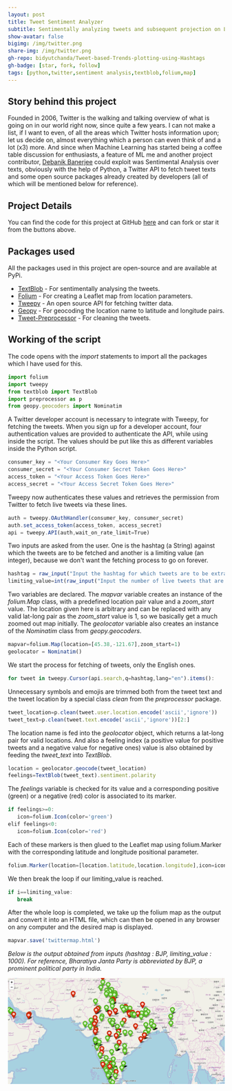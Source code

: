 ```yaml
---
layout: post
title: Tweet Sentiment Analyzer
subtitle: Sentimentally analyzing tweets and subsequent projection on Leaflet Map
show-avatar: false
bigimg: /img/twitter.png
share-img: /img/twitter.png
gh-repo: bidyutchanda/Tweet-based-Trends-plotting-using-Hashtags
gh-badge: [star, fork, follow]
tags: [python,twitter,sentiment analysis,textblob,folium,map]
---
```


## Story behind this project

Founded in 2006, Twitter is the walking and talking overview of what is going on in our world right now, since quite a few years. I can not make a list, if I want to even, of all the areas which Twitter hosts information upon; let us decide on, almost everything which a person can even think of and a lot (x3) more. And since when Machine Learning has started being a coffee table discussion for enthusiasts, a feature of ML me and another project contributor, [Debanik Banerjee](https://github.com/Debanik) could exploit was Sentimental Analysis over texts, obviously with the help of Python, a Twitter API to fetch tweet texts and some open source packages already created by developers (all of which will be mentioned below for reference).

## Project Details

You can find the code for this project at GitHub [here](https://github.com/bidyutchanda/Tweet-based-Trends-plotting-using-Hashtags) and can fork or star it from the buttons above. 

## Packages used  

All the packages used in this project are open-source and are available at PyPi.
* [TextBlob](https://textblob.readthedocs.io/en/dev/) - For sentimentally analysing the tweets.
* [Folium](https://github.com/python-visualization/folium) - For creating a Leaflet map from location parameters.
* [Tweepy](http://www.tweepy.org/) - An open source API for fetching twitter data.
* [Geopy](https://pypi.org/project/geopy/) - For geocoding the location name to latitude and longitude pairs.
* [Tweet-Preprocessor](https://pypi.org/project/tweet-preprocessor/) - For cleaning the tweets.

## Working of the script

The code opens with the _import_ statements to import all the packages which I have used for this.

```javascript
import folium
import tweepy
from textblob import TextBlob
import preprocessor as p
from geopy.geocoders import Nominatim
```

A Twitter developer account is necessary to integrate with Tweepy, for fetching the tweets. When you sign up for a developer account, four authentication values are provided to authenticate the API, while using inside the script. The values should be put like this as different variables inside the Python script.

```javascript
consumer_key = "<Your Consumer Key Goes Here>"
consumer_secret = "<Your Consumer Secret Token Goes Here>"
access_token = "<Your Access Token Goes Here>"
access_secret = "<Your Access Secret Token Goes Here>"
```

Tweepy now authenticates these values and retrieves the permission from Twitter to fetch live tweets via these lines. 

```javascript
auth = tweepy.OAuthHandler(consumer_key, consumer_secret)
auth.set_access_token(access_token, access_secret)
api = tweepy.API(auth,wait_on_rate_limit=True)
```

Two inputs are asked from the user. One is the hashtag (a String) against which the tweets are to be fetched and another is a limiting value (an integer), because we don't want the fetching process to go on forever. 

```javascript
hashtag = raw_input("Input the hashtag for which tweets are to be extracted: ")
limiting_value=int(raw_input("Input the number of live tweets that are to be extracted: "))
```

Two variables are declared. The _mapvar_ variable creates an instance of the _folium.Map_ class, with a predefined location pair value and a _zoom_start_ value. The location given here is arbitrary and can be replaced with any valid lat-long pair as the _zoom_start_ value is 1, so we basically get a much zoomed out map initially. The _geolocator_ variable also creates an instance of the _Nominatim_ class from _geopy.geocoders_.

```javascript
mapvar=folium.Map(location=[45.38,-121.67],zoom_start=1)
geolocator = Nominatim()
```

We start the process for fetching of tweets, only the English ones. 

```javascript
for tweet in tweepy.Cursor(api.search,q=hashtag,lang="en").items():
```

Unnecessary symbols and emojis are trimmed both from the tweet text and the tweet location by a special class _clean_ from the _preprocessor_ package.

```javascript
tweet_location=p.clean(tweet.user.location.encode('ascii','ignore'))
tweet_text=p.clean(tweet.text.encode('ascii','ignore'))[2:]
```

The location name is fed into the _geolocator_ object, which returns a lat-long pair for valid locations. And also a feeling index (a positive value for positive tweets and a negative value for negative ones) value is also obtained by feeding the _tweet_text_ into _TextBlob_.

```javascript
location = geolocator.geocode(tweet_location)
feelings=TextBlob(tweet_text).sentiment.polarity
```

The _feelings_ variable is checked for its value and a corresponding positive (green) or a negative (red) color is associated to its marker.

```javascript
if feelings>=0:
   icon=folium.Icon(color='green')
elif feelings<0:
   icon=folium.Icon(color='red')
```

Each of these markers is then glued to the Leaflet map using folium.Marker with the corresponding latitude and longitude positional parameter. 

```javascript
folium.Marker(location=[location.latitude,location.longitude],icon=icon).add_to(mapvar)
```

We then break the loop if our limiting_value is reached. 

```javascript
if i==limiting_value:
   break
```

After the whole loop is completed, we take up the folium map as the output and convert it into an HTML file, which can then be opened in any browser on any computer and the desired map is displayed. 

```javascript
mapvar.save('twittermap.html')
```



_Below is the output obtained from inputs (hashtag : BJP, limiting_value : 1000). For reference, Bharatiya Janta Party is abbreviated by BJP, a prominent political party in India._

<img src="/img/twitter.png" align="center">










```









